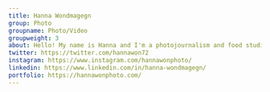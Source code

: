 ```yaml
---
title: Hanna Wondmagegn
group: Photo
groupname: Photo/Video
groupweight: 3
about: Hello! My name is Hanna and I'm a photojournalism and food studies double major. I can speak up to 4 and 1/3 of a language (English, Arabic, French, Amharic and like some German). I usually think or take notes in a mixture of them all.
twitter: https://twitter.com/hannawon72
instagram: https://www.instagram.com/hannawonphoto/
linkedin: https://www.linkedin.com/in/hanna-wondmagegn/
portfolio: https://hannawonphoto.com/
---
```

